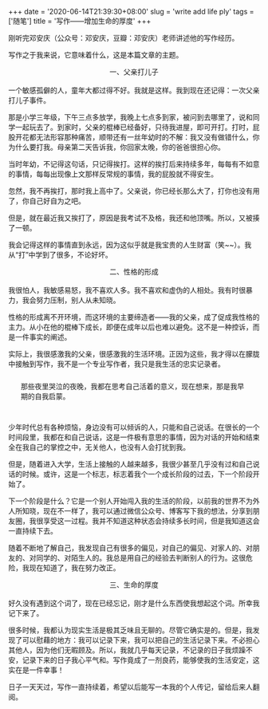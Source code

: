 +++
date = '2020-06-14T21:39:30+08:00'
slug = 'write add life ply'
tags = ['随笔']
title = '写作——增加生命的厚度'
+++

刚听完邓安庆（公众号：邓安庆，豆瓣：邓安庆）老师讲述他的写作经历。

写作之于我来说，它意味着什么，这是本篇文章的主题。

<center>一、父亲打儿子</center>
<br>
一个敏感孤僻的人，童年大都过得不好。我就是这样。我到现在还记得：一次父亲打儿子事件。

那是小学三年级，下午三点多放学，我晚上七点多到家，被问到去哪里了，说和同学一起玩去了。到家时，父亲的棍棒已经备好，只待我进屋，即可开打。打时，屁股开花都无法形容那种痛苦，顺带还有一丝年幼时的不解：我又没有做错什么，你为什么要打我。母亲第二天告诉我，你回家太晚，你的爸爸很担心你。

当时年幼，不记得这句话，只记得挨打。这样的挨打后来持续多年，每每有不如意的事情，每每出现像上文那样反常规的事情，我的屁股就不得安生。

忽然，我不再挨打，那时我上高中了。父亲说，你已经长那么大了，打你也没有用了，你自己好自为之吧。

但是，就在最近我又挨打了，原因是我考试不及格，我还和他顶嘴。所以，又被揍了一顿。

我会记得这样的事情直到永远，因为这似乎就是我宝贵的人生财富（笑~~）。我从“打”中学到了很多，不论好坏。

<center>二、性格的形成</center>
<br>
我很怕人，我敏感易怒，我不喜欢人多。我不喜欢和虚伪的人相处。我有时很暴力，我会努力压制，别人从未知晓。

性格的形成离不开环境，而这环境的主要缔造者——我的父亲，成了促成我性格的主力。从小在他的棍棒下成长，即便在成年以后也难以避免。这不是一种控诉，而是一件事实的阐述。

实际上，我很感激我的父亲，很感激我的生活环境。正因为这些，我才得以在朦胧中接触到写作，我不是一个专业写作者，我只是我生活的忠实记录者。

<div class="mytag">
<p style="margin:25px">那些夜里哭泣的夜晚，我都在思考自己活着的意义，现在想来，那是我早期的自我启蒙。
</p>
</div>
<br>少年时代总有各种烦恼，身边没有可以倾诉的人，只能和自己说话。在很长的一个时间段里，我都在和自己说话，这是一件极有意思的事情，因为对话的开始和结束全在我自己的掌控之中，无关他人，也没有人会打扰到我。

但是，随着进入大学，生活上接触的人越来越多，我很少甚至几乎没有过和自己说话的时候。或许，这是一个标志，标志着我个一个成长阶段的过去，下一个阶段开始了。

下一个阶段是什么？它是一个别人开始闯入我的生活的阶段，以前我的世界不为外人所知晓，现在不一样了，我可以通过微信公众号、博客写下我的想法，分享到朋友圈，我很享受这一过程。我并不知道这种状态会持续多长时间，但是我知道这会一直持续下去。

随着不断地了解自己，我发现自己有很多的偏见，对自己的偏见、对家人的、对朋友的、对同学的、对陌生人的。我总是用自己的经验去判断别人的行为。这很危险，我现在知道了，我在努力改正。

<center>三、生命的厚度</center>
<br>
好久没有遇到这个词了，现在已经忘记，刚才是什么东西使我想起这个词。所幸我记下来了。

很多时候，我都认为现实生活是极其乏味且无聊的。尽管它确实是的。但是，我发现了可以慰藉的地方：我可以记录下来，我可以把自己的生活记录下来。不必担心其他人，因为他们无暇顾及。所以，我就几乎每天记录，不记录的日子我烦躁不安，记录下来的日子我心平气和。写作竟成了一剂良药，能够使我的生活安定，这实在是一件幸事！

日子一天天过，写作一直持续着，希望以后能写一本我的个人传记，留给后来人翻阅。
